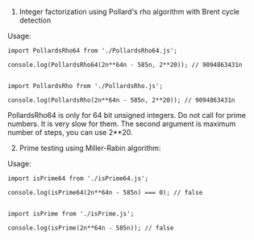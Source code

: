 1. Integer factorization using Pollard's rho algorithm with Brent cycle detection

Usage:

```
import PollardsRho64 from './PollardsRho64.js';

console.log(PollardsRho64(2n**64n - 585n, 2**20)); // 9094863431n


import PollardsRho from './PollardsRho.js';

console.log(PollardsRho(2n**64n - 585n, 2**20)); // 9094863431n

```

PollardsRho64 is only for 64 bit unsigned integers.
Do not call for prime numbers. It is very slow for them.
The second argument is maximum number of steps, you can use 2**20.

2. Prime testing using Miller-Rabin algorithm:

Usage:

```
import isPrime64 from './isPrime64.js';

console.log(isPrime64(2n**64n - 585n) === 0); // false


import isPrime from './isPrime.js';

console.log(isPrime(2n**64n - 585n)); // false

```
